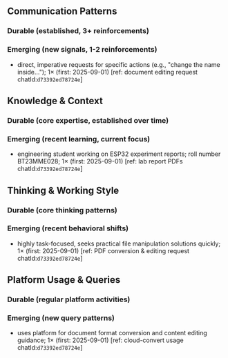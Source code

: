 ## Communication Patterns
### Durable (established, 3+ reinforcements)

### Emerging (new signals, 1-2 reinforcements)
- direct, imperative requests for specific actions (e.g., "change the name inside..."); 1× (first: 2025-09-01) [ref: document editing request chatId:`d73392ed78724e`]

## Knowledge & Context
### Durable (core expertise, established over time)

### Emerging (recent learning, current focus)
- engineering student working on ESP32 experiment reports; roll number BT23MME028; 1× (first: 2025-09-01) [ref: lab report PDFs chatId:`d73392ed78724e`]

## Thinking & Working Style
### Durable (core thinking patterns)

### Emerging (recent behavioral shifts)
- highly task-focused, seeks practical file manipulation solutions quickly; 1× (first: 2025-09-01) [ref: PDF conversion & editing request chatId:`d73392ed78724e`]

## Platform Usage & Queries
### Durable (regular platform activities)

### Emerging (new query patterns)
- uses platform for document format conversion and content editing guidance; 1× (first: 2025-09-01) [ref: cloud-convert usage chatId:`d73392ed78724e`]